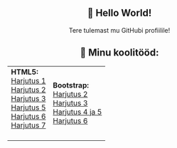 <p align="center">
  <table>
    <tr>
        <h2>👋 Hello World!</h2>
        <p>Tere tulemast mu GitHubi profiilile!</p>
        <h2>🌱 Minu koolitööd:</h2>
      <td>
        <strong>HTML5:</strong><br>
        <a href="https://sigridlillep.github.io/SigridLillep/01.html">Harjutus 1</a><br>
        <a href="https://sigridlillep.github.io/SigridLillep/02.html">Harjutus 2</a><br>
        <a href="https://sigridlillep.github.io/SigridLillep/03.html">Harjutus 3</a><br>
        <a href="https://sigridlillep.github.io/SigridLillep/05.html">Harjutus 5</a><br>
        <a href="https://sigridlillep.github.io/SigridLillep/06.html">Harjutus 6</a><br>
        <a href="https://sigridlillep.github.io/SigridLillep/07.html">Harjutus 7</a><br><br>
      </td>
      <td> 
        <strong>Bootstrap:</strong><br>
        <a href="https://sigridlillep.github.io/SigridLillep/bs02.html">Harjutus 2</a><br>
        <a href="https://sigridlillep.github.io/SigridLillep/bs03.html">Harjutus 3</a><br>
        <a href="https://sigridlillep.github.io/SigridLillep/bs04_05.html">Harjutus 4 ja 5</a><br>
        <a href="https://sigridlillep.github.io/SigridLillep/bs06.html">Harjutus 6</a>
      </td>
    </tr>
  </table>
</p>



<!--
**SigridLillep/SigridLillep** is a ✨ _special_ ✨ repository because its `README.md` (this file) appears on your GitHub profile.

Here are some ideas to get you started:

- 🔭 I’m currently working on ...
- 🌱 I’m currently learning ...
- 👯 I’m looking to collaborate on ...
- 🤔 I’m looking for help with ...
- 💬 Ask me about ...
- 📫 How to reach me: ...
- 😄 Pronouns: ...
- ⚡ Fun fact: ...
-->
